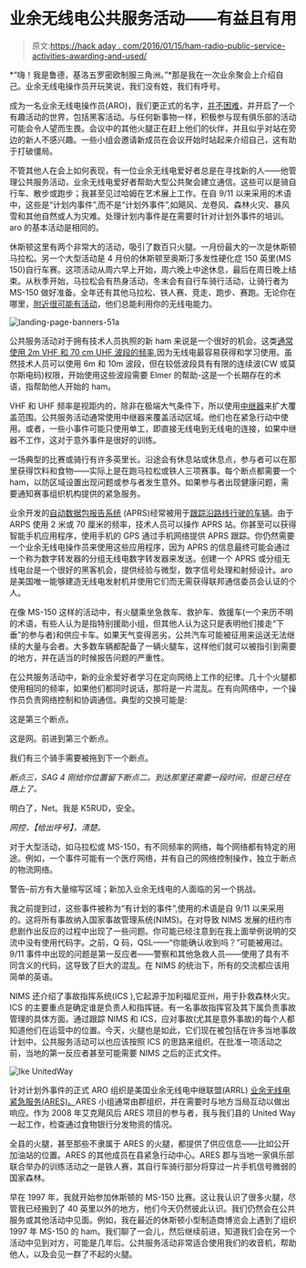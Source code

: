 # 业余无线电公共服务活动——有益且有用

> 原文:[https://hack aday . com/2016/01/15/ham-radio-public-service-activities-awarding-and-used/](https://hackaday.com/2016/01/15/ham-radio-public-service-activities-rewarding-and-useful/)

*“嗨！我是鲁德，基洛五罗密欧制服三角洲。”*那是我在一次业余聚会上介绍自己。业余无线电操作员开玩笑说，我们没有姓，我们有呼号。

成为一名业余无线电操作员(ARO)，我们更正式的名字，[并不困难](http://hackaday.com/2016/01/05/get-your-amateur-radio-license-already/)，并开启了一个有趣活动的世界，包括黑客活动。与任何新事物一样，积极参与现有俱乐部的活动可能会令人望而生畏。会议中的其他火腿正在赶上他们的伙伴，并且似乎对站在旁边的新人不感兴趣。一些小组会邀请新成员在会议开始时站起来介绍自己，这有助于打破僵局。

不管其他人在会上如何表现，有一位业余无线电爱好者总是在寻找新的人——他管理公共服务活动，业余无线电爱好者帮助大型公共聚会建立通信。这些可以是骑自行车、散步或跑步；我甚至见过哈姆在艺术展上工作。在自 9/11 以来采用的术语中，这些是“计划内事件”,而不是“计划外事件”,如飓风、龙卷风、森林火灾、暴风雪和其他自然或人为灾难。处理计划内事件是在需要时针对计划外事件的培训。aro 的基本活动是相同的。

休斯顿这里有两个非常大的活动，吸引了数百只火腿。一月份最大的一次是休斯顿马拉松。另一个大型活动是 4 月份的休斯顿至奥斯汀多发性硬化症 150 英里(MS 150)自行车赛。这项活动从周六早上开始，周六晚上中途休息，最后在周日晚上结束。从秋季开始，马拉松会有热身活动，冬末会有自行车骑行活动，让骑行者为 MS-150 做好准备。全年还有其他马拉松、铁人赛、竞走、跑步、赛跑。无论你在哪里，[附近很可能有活动](http://www.arrl.org/public-service)，他们总能利用你的无线电能力。

![landing-page-banners-51a](../Images/8989425586cbe123225feb562451f438.png)

公共服务活动对于拥有技术人员执照的新 ham 来说是一个很好的机会。这类[通常使用 2m VHF 和 70 cm UHF 波段的频率](http://www.arrl.org/files/file/Regulatory/Band%20Chart/Hambands_bw.pdf),因为无线电最容易获得和学习使用。虽然技术人员可以使用 6m 和 10m 波段，但在较低波段具有有限的连续波(CW 或莫尔斯电码)权限，开始使用这些波段需要 Elmer 的帮助-这是一个长期存在的术语，指帮助他人开始的 ham。

VHF 和 UHF 频率是视距内的，除非在极端大气条件下，所以使用[中继器](http://hackaday.com/2015/10/11/could-you-repeat-that/)来扩大覆盖范围。公共服务活动通常使用中继器来覆盖活动区域。他们也在紧急行动中使用。或者，一些小事件可能只使用单工，即直接无线电到无线电的连接，如果中继器不工作，这对于意外事件是很好的训练。

一场典型的比赛或骑行有许多英里长。沿途会有休息站或休息点，参与者可以在那里获得饮料和食物——实际上是在跑马拉松或铁人三项赛事。每个断点都需要一个 ham，以防区域设置出现问题或参与者发生意外。如果参与者出现健康问题，需要通知赛事组织机构提供的紧急服务。

业余开发的[自动数据包报告系统](http://hackaday.com/2015/11/25/aprs-repeaters-get-the-signal-out-of-mammoth-cave/) (APRS)经常被用于[跟踪沿路线行驶的车辆](http://aprs.fi/#!lat=30.31190&lng=-95.45610)。由于 ARPS 使用 2 米或 70 厘米的频率，技术人员可以操作 APRS 站。你甚至可以获得智能手机应用程序，使用手机的 GPS 通过手机网络提供 APRS 跟踪。你仍然需要一个业余无线电操作员来使用这些应用程序，因为 APRS 的信息最终可能会通过一个称为数字转发器的分组无线电数字转发器来发送。创建一个 APRS 或分组无线电台是一个很好的黑客机会，提供经验与微型，数字信号处理和射频设计。aro 是美国唯一能够建造无线电发射机并使用它们而无需获得联邦通信委员会认证的个人。

在像 MS-150 这样的活动中，有火腿乘坐急救车、救护车、救援车(一个来历不明的术语，有些人认为是指特别援助小组，但其他人认为这只是表明他们接走“下垂”的参与者)和供应卡车。如果天气变得恶劣，公共汽车可能被征用来运送无法继续的大量与会者。大多数车辆都配备了一辆火腿车，这样他们就可以被指引到需要的地方，并在适当的时候报告问题的严重性。

在公共服务活动中，新的业余爱好者学习在定向网络上工作的纪律。几十个火腿都使用相同的频率，如果他们都同时说话，那将是一片混乱。在有向网络中，一个操作员负责网络控制和协调通信。典型的交换可能是:

这是第三个断点。

这是网。前进到第三个断点。

我们有三个骑手需要被拖到下一个断点。

*断点三，SAG 4 刚给你位置留下断点二。到达那里还需要一段时间，但是已经在路上了。*

明白了，Net。我是 K5RUD，安全。

*网控，【给出呼号】，清楚。*

对于大型活动，如马拉松或 MS-150，有不同频率的网络，每个网络都有特定的用途。例如，一个事件可能有一个医疗网络，并有自己的网络控制操作，独立于断点的物流网络。

警告–前方有大量缩写区域；新加入业余无线电的人面临的另一个挑战。

我之前提到过，这些事件被称为“有计划的事件”,使用的术语是自 9/11 以来采用的。这将所有事故纳入国家事故管理系统(NIMS)。在对导致 NIMS 发展的纽约市悲剧作出反应的过程中出现了一些问题。你可能已经注意到在我上面举例说明的交流中没有使用代码字。之前，Q 码，QSL——“你能确认收到吗？”可能被用过。9/11 事件中出现的问题是第一反应者——警察和其他急救人员——使用了具有不同含义的代码，这导致了巨大的混乱。在 NIMS 的统治下，所有的交流都应该用简单的英语。

NIMS 还介绍了事故指挥系统(ICS ),它起源于加利福尼亚州，用于扑救森林火灾。ICS 的主要重点是确定谁是负责人和指挥链。有一名事故指挥官及其下属负责事故管理的具体方面。通过跟踪 NIMS 和 ICS，应对事故(尤其是意外事故)的每个人都知道他们在运营中的位置。今天，火腿也是如此，它们现在被包括在许多当地事故计划中。公共服务活动可以也应该按照 ICS 的思路来组织。在批准一项活动之前，当地的第一反应者甚至可能需要 NIMS 之后的正式文件。

![Ike UnitedWay](../Images/0fbc0e0e170b1eb1970797281bd844bb.png)

针对计划外事件的正式 ARO 组织是美国业余无线电中继联盟(ARRL) [业余无线电紧急服务(ARES)。](http://www.arrl.org/ares)ARES 小组通常由郡组织，并在需要时与地方当局互动以做出响应。作为 2008 年艾克飓风后 ARES 项目的参与者，我与我们县的 United Way 一起工作，检查通过食物银行分发物资的情况。

全县的火腿，甚至那些不隶属于 ARES 的火腿，都提供了供应信息——比如公开加油站的位置。ARES 的其他成员在县紧急行动中心。ARES 郡与当地一家俱乐部联合举办的训练活动之一是铁人赛，其自行车骑行部分将穿过一片手机信号微弱的国家森林。

早在 1997 年，我就开始参加休斯顿的 MS-150 比赛。这让我认识了很多火腿，尽管我已经搬到了 40 英里以外的地方，他们今天仍然彼此认识。我们仍然会在公共服务或其他活动中见面。例如，我在最近的休斯顿小型制造商博览会上遇到了组织 1997 年 MS-150 的 ham。我们聊了一会儿，然后继续前进，知道我们会在另一个活动中见到对方，可能是几年后。公共服务活动非常适合使用我们的收音机，帮助他人，以及会见一群了不起的火腿。